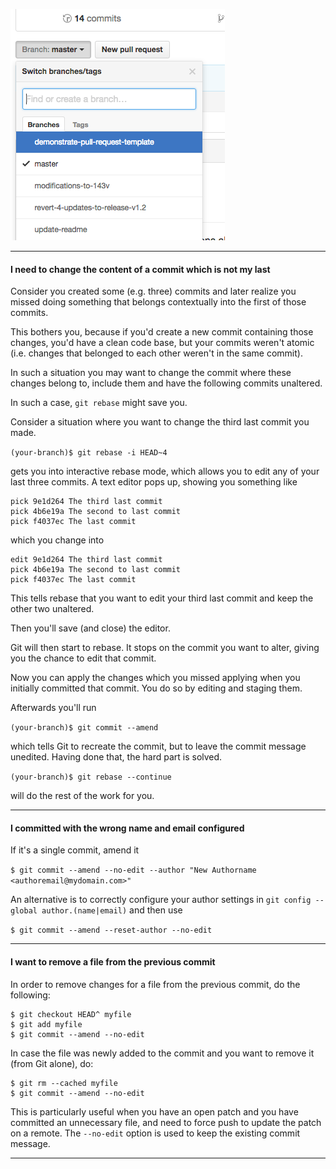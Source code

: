 
![xxx](https://raw.githubusercontent.com/ChickenKyiv/awesome-git-article/master/img/PR/CreatePR/branch-dropdown.png)


------


#### I need to change the content of a commit which is not my last

Consider you created some (e.g. three) commits and later realize you missed doing something that belongs contextually into the first of those commits.

This bothers you, because if you'd create a new commit containing those changes, you'd have a clean code base, but your commits weren't atomic (i.e. changes that belonged to each other weren't in the same commit).

In such a situation you may want to change the commit where these changes belong to, include them and have the following commits unaltered.

In such a case, `git rebase` might save you.



Consider a situation where you want to change the third last commit you made.

`(your-branch)$ git rebase -i HEAD~4`

gets you into interactive rebase mode, which allows you to edit any of your last three commits. A text editor pops up, showing you something like

```
pick 9e1d264 The third last commit
pick 4b6e19a The second to last commit
pick f4037ec The last commit
```

which you change into

```
edit 9e1d264 The third last commit
pick 4b6e19a The second to last commit
pick f4037ec The last commit
```
This tells rebase that you want to edit your third last commit and keep the other two unaltered.

Then you'll save (and close) the editor.

Git will then start to rebase. It stops on the commit you want to alter, giving you the chance to edit that commit.

Now you can apply the changes which you missed applying when you initially committed that commit.
 You do so by editing and staging them.

Afterwards you'll run

`(your-branch)$ git commit --amend`

which tells Git to recreate the commit, but to leave the commit message unedited. Having done that, the hard part is solved.

`(your-branch)$ git rebase --continue`

will do the rest of the work for you.

---

#### I committed with the wrong name and email configured
If it's a single commit, amend it

`$ git commit --amend --no-edit --author "New Authorname <authoremail@mydomain.com>"`

An alternative is to correctly configure your author settings in `git config --global author.(name|email)` and then use

`$ git commit --amend --reset-author --no-edit`

---

#### I want to remove a file from the previous commit

In order to remove changes for a file from the previous commit, do the following:

```
$ git checkout HEAD^ myfile
$ git add myfile
$ git commit --amend --no-edit
```

In case the file was newly added to the commit and you want to remove it (from Git alone), do:

```
$ git rm --cached myfile
$ git commit --amend --no-edit
```

This is particularly useful when you have an open patch and you have committed an unnecessary file, and need to force push to update the patch on a remote. The `--no-edit` option is used to keep the existing commit message.

---
